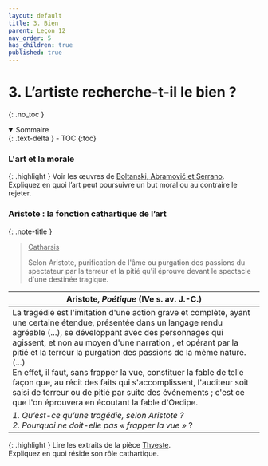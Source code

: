 ```yaml
---
layout: default
title: 3. Bien
parent: Leçon 12
nav_order: 5
has_children: true
published: true
---
```

# 3. L’artiste recherche-t-il le bien ?
{: .no_toc }

<details open markdown="block">
  <summary>
    Sommaire
  </summary>
  {: .text-delta }
- TOC
{:toc}
</details>

### L'art et la morale

{: .highlight }
Voir les œuvres de [Boltanski, Abramović et Serrano](../../docs/L12/L12-3-1.html).   
Expliquez en quoi l’art peut poursuivre un but moral ou au contraire le rejeter.

### Aristote : la fonction cathartique de l’art

{: .note-title }
> <u>Catharsis</u> 
> 
> Selon Aristote, purification de l'âme ou purgation des passions du spectateur par la terreur et la pitié qu'il éprouve devant le spectacle d'une destinée tragique.  

| Aristote, *Poétique* (IVe s. av. J.-C.)                |
| ------------------------------------------------- |
| La tragédie est l'imitation d'une action grave et complète, ayant une certaine étendue, présentée dans un langage rendu agréable (...), se développant avec des personnages qui agissent, et non au moyen d'une narration , et opérant par la pitié et la terreur la purgation des passions de la même nature. <br>(...)<br>En effet, il faut, sans frapper la vue, constituer la fable de telle façon que, au récit des faits qui s'accomplissent, l'auditeur soit saisi de terreur ou de pitié par suite des événements ; c'est ce que l'on éprouvera en écoutant la fable d'Oedipe. |
| *1. Qu’est-ce qu’une tragédie, selon Aristote ? <br />2. Pourquoi ne doit-elle pas « frapper la vue »* ?         |

{: .highlight }
Lire les extraits de la pièce [Thyeste](../../docs/L12/L12-3-2.html).   
Expliquez en quoi réside son rôle cathartique.




